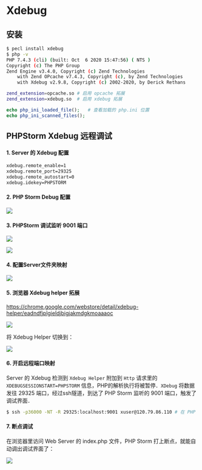 # Xdebug

## 安装

```bash
$ pecl install xdebug
$ php -v
PHP 7.4.3 (cli) (built: Oct  6 2020 15:47:56) ( NTS )
Copyright (c) The PHP Group
Zend Engine v3.4.0, Copyright (c) Zend Technologies
    with Zend OPcache v7.4.3, Copyright (c), by Zend Technologies
    with Xdebug v2.9.8, Copyright (c) 2002-2020, by Derick Rethans
```

```bash
zend_extension=opcache.so # 启用 opcache 拓展
zend_extension=xdebug.so  # 启用 xdebug 拓展
```

```php
echo php_ini_loaded_file();   # 查看加载的 php.ini 位置
echo php_ini_scanned_files();
```



## PHPStorm Xdebug 远程调试

#### 1. Server 的 Xdebug 配置

```bash
xdebug.remote_enable=1
xdebug.remote_port=29325
xdebug.remote_autostart=0
xdebug.idekey=PHPSTORM
```

#### 2. PHP Storm Debug 配置

![](https://img.codekissyoung.com/2020/11/10/b9ebf9d951071468994e9bce9e633620.png)

#### 3. PHPStorm 调试监听 9001 端口

![](https://img.codekissyoung.com/2020/11/10/6c7f6f00d5c6a5d33b96ce64fd1689a1.png)

![](https://img.codekissyoung.com/2020/11/10/7a1c6512f5428aa4c9c5ccd24e88cc18.png)




#### 4. 配置Server文件夹映射

![](https://img.codekissyoung.com/2020/11/10/ff9f613e8f6d0f36526b3fea408ba9e2.png)

#### 5. 浏览器 Xdebug helper 拓展

https://chrome.google.com/webstore/detail/xdebug-helper/eadndfjplgieldjbigjakmdgkmoaaaoc

![](https://img.codekissyoung.com/2020/11/10/0c2812190679a7ec9cc38291c628c209.png)


将 Xdebug Helper 切换到：

![](https://img.codekissyoung.com/2020/11/10/eb83da28241e5ba358a5a856d36fc56c.png)


#### 6. 开启远程端口映射

Server 的 Xdebug 检测到 `Xdebug Helper` 附加到 `Http` 请求里的 `XDEBUGSESSIONSTART=PHPSTORM` 信息，PHP的解析执行将被暂停．`XDebug` 将数据发往 29325 端口，经过ssh隧道，到达了 PHP Storm 监听的 9001 端口，触发了调试界面．

```bash
$ ssh -p36000 -NT -R 29325:localhost:9001 xuser@120.79.86.110 # 在 PHP Strom 所在机器执行
```

#### 7. 断点调试

在浏览器里访问 Web Server 的 index.php 文件，PHP Storm 打上断点，就能自动调出调试界面了：

![](https://img.codekissyoung.com/2020/11/10/8a26adf817d4c67eb215a69a2c081b59.png)









